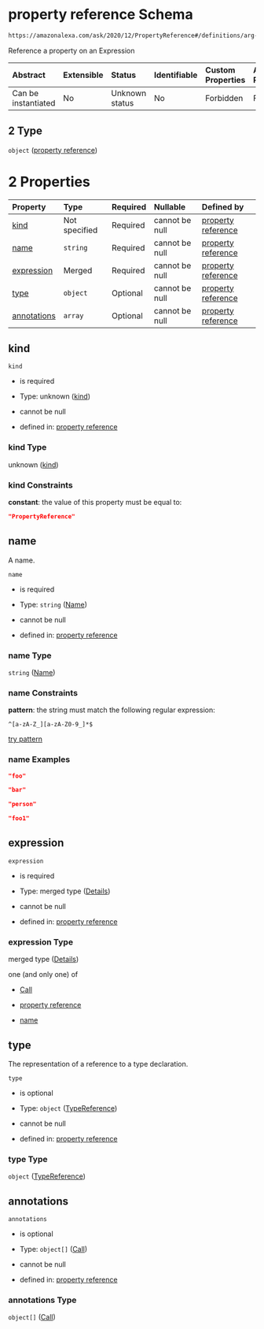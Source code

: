 # property reference Schema

```txt
https://amazonalexa.com/ask/2020/12/PropertyReference#/definitions/arg-expression/oneOf/2
```

Reference a property on an Expression

| Abstract            | Extensible | Status         | Identifiable | Custom Properties | Additional Properties | Access Restrictions | Defined In                                                              |
| :------------------ | :--------- | :------------- | :----------- | :---------------- | :-------------------- | :------------------ | :---------------------------------------------------------------------- |
| Can be instantiated | No         | Unknown status | No           | Forbidden         | Forbidden             | none                | [Arguments.json\*](../../schemas/Arguments.json "open original schema") |

## 2 Type

`object` ([property reference](arguments-definitions-arg-expression-oneof-property-reference.md))

# 2 Properties

| Property                    | Type          | Required | Nullable       | Defined by                                                                                                                                        |
| :-------------------------- | :------------ | :------- | :------------- | :------------------------------------------------------------------------------------------------------------------------------------------------ |
| [kind](#kind)               | Not specified | Required | cannot be null | [property reference](propertyreference-properties-kind.md "https://amazonalexa.com/ask/2020/12/PropertyReference#/properties/kind")               |
| [name](#name)               | `string`      | Required | cannot be null | [property reference](genericargumentsdeclaration-items-properties-name.md "https://amazonalexa.com/ask/2020/12/Name#/properties/name")            |
| [expression](#expression)   | Merged        | Required | cannot be null | [property reference](propertyreference-properties-expression.md "https://amazonalexa.com/ask/2020/12/PropertyReference#/properties/expression")   |
| [type](#type)               | `object`      | Optional | cannot be null | [property reference](actiondeclaration-properties-typereference.md "https://amazonalexa.com/ask/2020/12/TypeReference#/properties/type")          |
| [annotations](#annotations) | `array`       | Optional | cannot be null | [property reference](propertyreference-properties-annotations.md "https://amazonalexa.com/ask/2020/12/PropertyReference#/properties/annotations") |

## kind



`kind`

*   is required

*   Type: unknown ([kind](propertyreference-properties-kind.md))

*   cannot be null

*   defined in: [property reference](propertyreference-properties-kind.md "https://amazonalexa.com/ask/2020/12/PropertyReference#/properties/kind")

### kind Type

unknown ([kind](propertyreference-properties-kind.md))

### kind Constraints

**constant**: the value of this property must be equal to:

```json
"PropertyReference"
```

## name

A name.

`name`

*   is required

*   Type: `string` ([Name](genericargumentsdeclaration-items-properties-name.md))

*   cannot be null

*   defined in: [property reference](genericargumentsdeclaration-items-properties-name.md "https://amazonalexa.com/ask/2020/12/Name#/properties/name")

### name Type

`string` ([Name](genericargumentsdeclaration-items-properties-name.md))

### name Constraints

**pattern**: the string must match the following regular expression:&#x20;

```regexp
^[a-zA-Z_][a-zA-Z0-9_]*$
```

[try pattern](https://regexr.com/?expression=%5E%5Ba-zA-Z_%5D%5Ba-zA-Z0-9_%5D*%24 "try regular expression with regexr.com")

### name Examples

```json
"foo"
```

```json
"bar"
```

```json
"person"
```

```json
"foo1"
```

## expression



`expression`

*   is required

*   Type: merged type ([Details](propertyreference-properties-expression.md))

*   cannot be null

*   defined in: [property reference](propertyreference-properties-expression.md "https://amazonalexa.com/ask/2020/12/PropertyReference#/properties/expression")

### expression Type

merged type ([Details](propertyreference-properties-expression.md))

one (and only one) of

*   [Call](actiondeclaration-properties-annotations-call.md "check type definition")

*   [property reference](arguments-definitions-arg-expression-oneof-property-reference.md "check type definition")

*   [name](arguments-definitions-arg-expression-oneof-name.md "check type definition")

## type

The representation of a reference to a type declaration.

`type`

*   is optional

*   Type: `object` ([TypeReference](actiondeclaration-properties-typereference.md))

*   cannot be null

*   defined in: [property reference](actiondeclaration-properties-typereference.md "https://amazonalexa.com/ask/2020/12/TypeReference#/properties/type")

### type Type

`object` ([TypeReference](actiondeclaration-properties-typereference.md))

## annotations



`annotations`

*   is optional

*   Type: `object[]` ([Call](actiondeclaration-properties-annotations-call.md))

*   cannot be null

*   defined in: [property reference](propertyreference-properties-annotations.md "https://amazonalexa.com/ask/2020/12/PropertyReference#/properties/annotations")

### annotations Type

`object[]` ([Call](actiondeclaration-properties-annotations-call.md))
